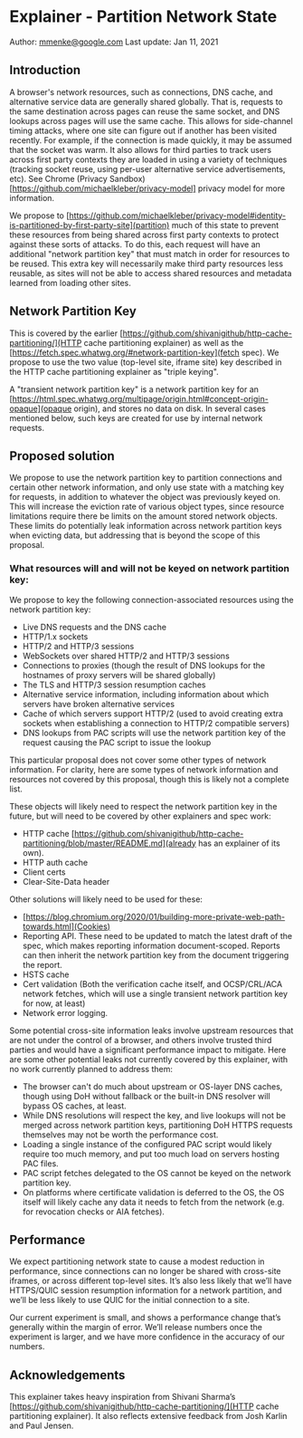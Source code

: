 # Explainer - Partition Network State
Author: mmenke@google.com
Last update:  Jan 11, 2021

## Introduction

A browser's network resources, such as connections, DNS cache, and alternative service data are generally shared globally.  That is, requests to the same destination across pages can reuse the same socket, and DNS lookups across pages will use the same cache.  This allows for side-channel timing attacks, where one site can figure out if another has been visited recently. For example, if the connection is made quickly, it may be assumed that the socket was warm. It also allows for third parties to track users across first party contexts they are loaded in using a variety of techniques (tracking socket reuse, using per-user alternative service advertisements, etc).  See Chrome (Privacy Sandbox)[https://github.com/michaelkleber/privacy-model] privacy model for more information.

We propose to [https://github.com/michaelkleber/privacy-model#identity-is-partitioned-by-first-party-site](partition) much of this state to prevent these resources from being shared across first party contexts to protect against these sorts of attacks.  To do this, each request will have an additional "network partition key" that must match in order for resources to be reused.
This extra key will necessarily make third party resources less reusable, as sites will not be able to access shared resources and metadata learned from loading other sites.

## Network Partition Key

This is covered by the earlier [https://github.com/shivanigithub/http-cache-partitioning/](HTTP cache partitioning explainer) as well as the [https://fetch.spec.whatwg.org/#network-partition-key](fetch spec). We propose to use the two value (top-level site, iframe site) key described in the HTTP cache partitioning explainer as "triple keying".

A "transient network partition key" is a network partition key for an [https://html.spec.whatwg.org/multipage/origin.html#concept-origin-opaque](opaque origin), and stores no data on disk. In several cases mentioned below, such keys are created for use by internal network requests.

## Proposed solution

We propose to use the network partition key to partition connections and certain other network information, and only use state with a matching key for requests, in addition to whatever the object was previously keyed on. This will increase the eviction rate of various object types, since resource limitations require there be limits on the amount stored network objects. These limits do potentially leak information across network partition keys when evicting data, but addressing that is beyond the scope of this proposal.

### What resources will and will not be keyed on network partition key:

We propose to key the following connection-associated resources using the network partition key:

* Live DNS requests and the DNS cache
* HTTP/1.x sockets
* HTTP/2 and HTTP/3 sessions
* WebSockets over shared HTTP/2 and HTTP/3 sessions
* Connections to proxies (though the result of DNS lookups for the hostnames of proxy servers will be shared globally)
* The TLS and HTTP/3 session resumption caches
* Alternative service information, including information about which servers have broken alternative services
* Cache of which servers support HTTP/2 (used to avoid creating extra sockets when establishing a connection to HTTP/2 compatible servers)
* DNS lookups from PAC scripts will use the network partition key of the request causing the PAC script to issue the lookup

This particular proposal does not cover some other types of network information. For clarity, here are some types of network information and resources not covered by this proposal, though this is likely not a complete list.

These objects will likely need to respect the network partition key in the future, but will need to be covered by other explainers and spec work:

* HTTP cache [https://github.com/shivanigithub/http-cache-partitioning/blob/master/README.md](already has an explainer of its own).
* HTTP auth cache
* Client certs
* Clear-Site-Data header

Other solutions will likely need to be used for these:

* [https://blog.chromium.org/2020/01/building-more-private-web-path-towards.html](Cookies)
* Reporting API. These need to be updated to match the latest draft of the spec, which makes reporting information document-scoped. Reports can then inherit the network partition key from the document triggering the report.
* HSTS cache
* Cert validation (Both the verification cache itself, and OCSP/CRL/ACA network fetches, which will use a single transient network partition key for now, at least)
* Network error logging.

Some potential cross-site information leaks involve upstream resources that are not under the control of a browser, and others involve trusted third parties and would have a significant performance impact to mitigate.  Here are some other potential leaks not currently covered by this explainer, with no work currently planned to address them:
* The browser can't do much about upstream or OS-layer DNS caches, though using DoH without fallback or the built-in DNS resolver will bypass OS caches, at least.
* While DNS resolutions will respect the key, and live lookups will not be merged across network partition keys, partitioning DoH HTTPS requests themselves may not be worth the performance cost.
* Loading a single instance of the configured PAC script would likely require too much memory, and put too much load on servers hosting PAC files.
* PAC script fetches delegated to the OS cannot be keyed on the network partition key.
* On platforms where certificate validation is deferred to the OS, the OS itself will likely cache any data it needs to fetch from the network (e.g. for revocation checks or AIA fetches).

## Performance 

We expect partitioning network state to cause a modest reduction in performance, since connections can no longer be shared with cross-site iframes, or across different top-level sites.  It’s also less likely that we’ll have HTTPS/QUIC session resumption information for a network partition, and we’ll be less likely to use QUIC for the initial connection to a site.

Our current experiment is small, and shows a performance change that’s generally within the margin of error.  We’ll release numbers once the experiment is larger, and we have more confidence in the accuracy of our numbers.

## Acknowledgements
This explainer takes heavy inspiration from Shivani Sharma’s [https://github.com/shivanigithub/http-cache-partitioning/](HTTP cache partitioning explainer).  It also reflects extensive feedback from Josh Karlin and Paul Jensen.
